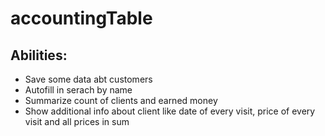 # accountingTable
<h2> Abilities: </h2>
<ul>
  <li>Save some data abt customers</li>
  <li>Autofill in serach by name</li>
  <li>Summarize count of clients and earned money</li>
  <li>Show additional info about client like date of every visit, price of every visit and all prices in sum</li>
</ul>
